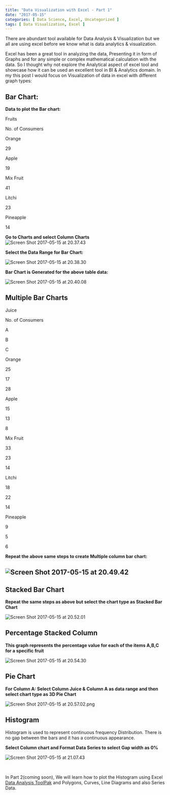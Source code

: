 ```yaml
---
title: "Data Visualization with Excel - Part 1"
date: "2017-05-15"
categories: [ Data Science, Excel, Uncategorized ]
tags: [ Data Visualization, Excel ]
---
```


There are abundant tool available for Data Analysis & Visualization but we all are using excel before we know what is data analytics & visualization.

Excel has been a great tool in analyzing the data, Presenting it in form of Graphs and for any simple or complex mathematical calculation with the data. So I thought why not explore the Analytical aspect of excel tool and showcase how it can be used an excellent tool in BI & Analytics domain. In my this post I would focus on Visualization of data in excel with different graph types:

## **Bar Chart:**

**Data to plot the Bar chart:**

Fruits

No. of Consumers

Orange

29

Apple

19

Mix Fruit

41

Litchi

23

Pineapple

14

**Go to Charts and select Column Charts** ![Screen Shot 2017-05-15 at 20.37.43](https://techpickup.files.wordpress.com/2017/05/screen-shot-2017-05-15-at-20-37-43.png)

**Select the Data Range for Bar Chart:**

![Screen Shot 2017-05-15 at 20.38.30](https://techpickup.files.wordpress.com/2017/05/screen-shot-2017-05-15-at-20-38-30.png)

**Bar Chart is Generated for the above table data:**

![Screen Shot 2017-05-15 at 20.40.08](https://techpickup.files.wordpress.com/2017/05/screen-shot-2017-05-15-at-20-40-08.png)

## Multiple Bar Charts

Juice

No. of Consumers

A

B

C

Orange

25

17

28

Apple

15

13

8

Mix Fruit

33

23

14

Litchi

18

22

14

Pineapple

9

5

6

**Repeat the above same steps to create Multiple column bar chart:**

## ![Screen Shot 2017-05-15 at 20.49.42](https://techpickup.files.wordpress.com/2017/05/screen-shot-2017-05-15-at-20-49-42.png)

## Stacked Bar Chart

**Repeat the same steps as above but select the chart type as Stacked Bar Chart**

![Screen Shot 2017-05-15 at 20.52.01](https://techpickup.files.wordpress.com/2017/05/screen-shot-2017-05-15-at-20-52-01.png)

## Percentage Stacked Column

**This graph represents the percentage value for each of the items A,B,C for a specific fruit**

![Screen Shot 2017-05-15 at 20.54.30](https://techpickup.files.wordpress.com/2017/05/screen-shot-2017-05-15-at-20-54-30.png)

## Pie Chart

**For Column A: Select Column Juice & Column A as data range and then select chart type as 3D Pie Chart**

![Screen Shot 2017-05-15 at 20.57.02.png](https://techpickup.files.wordpress.com/2017/05/screen-shot-2017-05-15-at-20-57-02.png)

## Histogram

Histogram is used to represent continuous frequency Distribution. There is no gap between the bars and it has a continuous appearance.

**Select Column chart and Format Data Series to select Gap width as 0%**

![Screen Shot 2017-05-15 at 21.07.43](https://techpickup.files.wordpress.com/2017/05/screen-shot-2017-05-15-at-21-07-43.png)

 

In Part 2(coming soon), We will learn how to plot the Histogram using Excel [Data Analysis ToolPak](https://support.office.com/en-us/article/Load-the-Analysis-ToolPak-6a63e598-cd6d-42e3-9317-6b40ba1a66b4) and Polygons, Curves, Line Diagrams and also Series Data.
